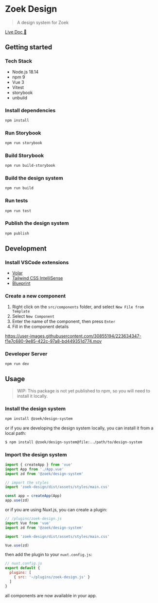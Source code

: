 # Zoek Design
> A design system for Zoek

[Live Doc 👀]( https://myfunnow.github.io/zoek-design/)

## Getting started
### Tech Stack

- Node.js 18.14
- npm 9
- Vue 3
- Vitest
- storybook
- unbuild

### Install dependencies

```bash
npm install
```

### Run Storybook

```bash
npm run storybook
```

### Build Storybook

```bash
npm run build-storybook
```

### Build the design system

```bash
npm run build
```

### Run tests

```bash
npm run test
```

### Publish the design system

```bash
npm publish
```

## Development

### Install VSCode extensions

- [Volar](https://marketplace.visualstudio.com/items?itemName=johnsoncodehk.volar)
- [Tailwind CSS IntelliSense](https://marketplace.visualstudio.com/items?itemName=bradlc.vscode-tailwindcss)
- [Blueprint](https://marketplace.visualstudio.com/items?itemName=teamchilla.blueprint)

### Create a new component

1. Right click on the `src/components` folder, and select `New File from Template`
2. Select `New Component`
3. Enter the name of the component, then press `Enter`
4. Fill in the component details

https://user-images.githubusercontent.com/30855194/223634347-f1e7c680-9e85-422c-97a8-bd449351d774.mov


### Developer Server

```bash
npm run dev
```

## Usage

> WIP: This package is not yet published to npm, so you will need to install it locally.
### Install the design system

```bash
npm install @zoek/design-system
```

or if you are developing the design system locally, you can install it from a local path:
```bash
$ npm install @zoek/design-system@file:../path/to/design-system
```


### Import the design system

```js
import { createApp } from 'vue'
import App from './App.vue'
import zd from '@zoek/design-system'

// import the styles
import 'zoek-design/dist/assets/styles/main.css'

const app = createApp(App)
app.use(zd)
```

or if you are using Nuxt.js, you can create a plugin:

```js
// /plugins/zoek-design.js
import Vue from 'vue'
import zd from '@zoek/design-system'

import 'zoek-design/dist/assets/styles/main.css'

Vue.use(zd)
```

then add the plugin to your `nuxt.config.js`:

```js
// nuxt.config.js
export default {
  plugins: [
    { src: '~/plugins/zoek-design.js' }
  ]
}
```

all components are now available in your app.
